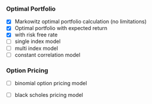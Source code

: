 ### Optimal Portfolio
- [X] Markowitz optimal portfolio calculation (no limitations)    
- [X] Optimal portfolio with expected return   
- [X] with risk free rate   
- [ ] single index model   
- [ ] multi index model   
- [ ] constant correlation model    

### Option Pricing 
- [ ] binomial option pricing model
- [ ] black scholes pricing model


